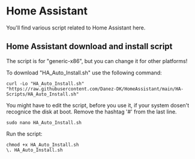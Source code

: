 # Home Assistant
You'll find various script related to Home Assistant here.

## Home Assistant download and install script
The script is for "generic-x86", but you can change it for other platforms!

To download "HA_Auto_Install.sh" use the following command:
```
curl -Lo "HA_Auto_Install.sh" "https://raw.githubusercontent.com/Danez-DK/HomeAssistant/main/HA-Scripts/HA_Auto_Install.sh"
```

You might have to edit the script, before you use it, if your system dosen't recognice the disk at boot.
Remove the hashtag '#' from the last line.
```
sudo nano HA_Auto_Install.sh
```

Run the script:
```
chmod +x HA_Auto_Install.sh
\. HA_Auto_Install.sh
```